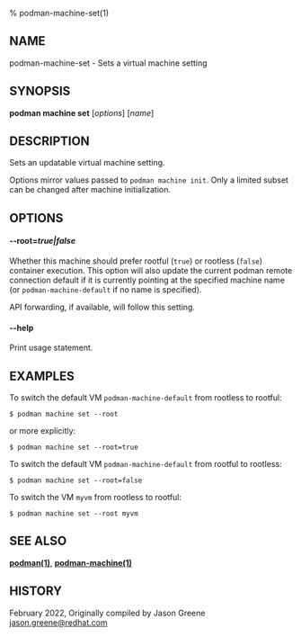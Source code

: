 % podman-machine-set(1)

## NAME
podman\-machine\-set - Sets a virtual machine setting

## SYNOPSIS
**podman machine set** [*options*] [*name*]

## DESCRIPTION

Sets an updatable virtual machine setting.

Options mirror values passed to `podman machine init`. Only a limited
subset can be changed after machine initialization.

## OPTIONS

#### **--root**=*true|false*

Whether this machine should prefer rootful (`true`) or rootless (`false`)
container execution. This option will also update the current podman
remote connection default if it is currently pointing at the specified
machine name (or `podman-machine-default` if no name is specified).

API forwarding, if available, will follow this setting.

#### **--help**

Print usage statement.

## EXAMPLES

To switch the default VM `podman-machine-default` from rootless to rootful:

```
$ podman machine set --root
```

or more explicitly:

```
$ podman machine set --root=true
```

To switch the default VM `podman-machine-default` from rootful to rootless:
```
$ podman machine set --root=false
```

To switch the VM `myvm` from rootless to rootful:
```
$ podman machine set --root myvm
```

## SEE ALSO
**[podman(1)](podman.1.md)**, **[podman-machine(1)](podman-machine.1.md)**

## HISTORY
February 2022, Originally compiled by Jason Greene <jason.greene@redhat.com>
